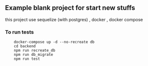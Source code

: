 ## Example blank project for start new stuffs
  
this project use sequelize (with postgres) , docker , docker compose

### To run tests
 
```
    docker-compose up -d --no-recreate db
    cd backend
    npm run recreate_db
    npm run db_migrate
    npm run test
```

